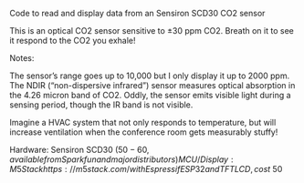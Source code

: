
Code to read and display data from an Sensiron SCD30 CO2 sensor

This is an optical CO2 sensor sensitive to ±30 ppm CO2. Breath on it to see it respond to the CO2 you exhale!


Notes:

The sensor’s range goes up to 10,000 but I only display it up to 2000 ppm. The NDIR (“non-dispersive infrared”) sensor measures optical absorption in the 4.26 micron band of CO2. Oddly, the sensor emits visible light during a sensing period, though the IR band is not visible.

Imagine a HVAC system that not only responds to temperature, but will increase ventilation when the conference room gets measurably stuffy!

Hardware: Sensiron SCD30 ($50-60, available from Sparkfun and major distributors)
MCU/Display:  M5Stack https://m5stack.com/ with Espressif ESP32 and TFT LCD, cost ~$50
